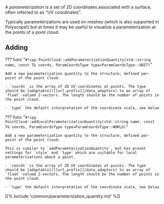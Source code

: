 A _parameterization_ is a set of 2D coordinates associated with a surface, often referred to as "UV coordinates". 

Typically parameterizations are used on meshes (which is also supported in Polyscope!) but at times it may be useful to visualize a parameterization at the points of a point cloud.


## Adding

??? func "`#!cpp PointCloud::addParameterizationQuantity(std::string name, const T& coords, ParamCoordsType type=ParamCoordsType::UNIT)`"

    Add a new parameterization quantity to the structure, defined per-point of the point cloud.

    - `coords` is the array of 2D UV coordinates at points. The type should be [adaptable]([[url.prefix]]/data_adaptors) to an array of `float`-valued 2-vectors. The length should be the number of points in the point cloud.

    - `type` the default interpretation of the coordinate scale, see below


??? func "`#!cpp PointCloud::addLocalParameterizationQuantity(std::string name, const T& coords, ParamCoordsType type=ParamCoordsType::WORLD)`"

    Add a new parameterization quantity to the structure, defined per-point of the point cloud.
    
    This is similar to `addParameterizationQuantity`, but has preset settings for `style` and `type` which are suitable for local parameterizations about a point.

    - `coords` is the array of 2D UV coordinates at points. The type should be [adaptable]([[url.prefix]]/data_adaptors) to an array of `float`-valued 2-vectors. The length should be the number of points in the point cloud.

    - `type` the default interpretation of the coordinate scale, see below


[[% include 'common/parameterization_quantity.md' %]]
